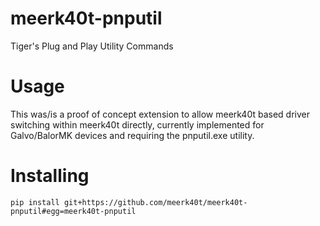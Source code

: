 # meerk40t-pnputil
Tiger's Plug and Play Utility Commands

# Usage
This was/is a proof of concept extension to allow meerk40t based driver switching within meerk40t directly, currently implemented for Galvo/BalorMK devices and requiring the pnputil.exe utility.

# Installing
`pip install git+https://github.com/meerk40t/meerk40t-pnputil#egg=meerk40t-pnputil`
